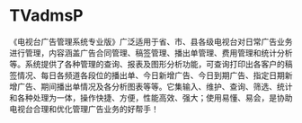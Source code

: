 # TVadmsP
 《电视台广告管理系统专业版》广泛适用于省、市、县各级电视台对日常广告业务进行管理，内容涵盖广告合同管理、稿签管理、播出单管理、费用管理和统计分析等。系统提供了各种管理的查询、报表及图形分析功能，可查询打印出各客户的稿签情况、每日各频道各段位的播出单、今日新增广告、今日到期广告、指定日期新增广告、期间播出单情况及各分析图表等等。它集输入、维护、查询、筛选、统计和各种处理为一体，操作快捷、方便，性能高效、强大；使用易懂、易会，是协助电视台合理和优化管理广告业务的好帮手！
